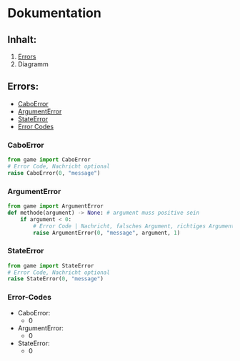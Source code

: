 # Dokumentation

## Inhalt:
1. [Errors](#Errors)
2. Diagramm


## Errors:
- [CaboError](#CaboError)
- [ArgumentError](#ArgumentError)
- [StateError](#StateError)
- [Error Codes](#Error-Codes)


### CaboError
```python
from game import CaboError
# Error Code, Nachricht optional
raise CaboError(0, "message")
```

### ArgumentError
```python
from game import ArgumentError
def methode(argument) -> None: # argument muss positive sein
    if argument < 0:
        # Error Code | Nachricht, falsches Argument, richtiges Argument | alles optional
        raise ArgumentError(0, "message", argument, 1)
```
### StateError
```python
from game import StateError
# Error Code, Nachricht optional
raise StateError(0, "message")
```
### Error-Codes
- CaboError:
  - 0
- ArgumentError:
  - 0
- StateError:
  - 0